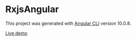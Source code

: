 # RxjsAngular

This project was generated with [Angular CLI](https://github.com/angular/angular-cli) version 10.0.8.

[Live demo](https://dilsonnn.github.io/rx-caching-experiment) 




